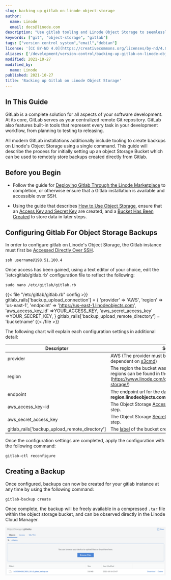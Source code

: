 ```yaml
---
slug: backing-up-gitlab-on-linode-object-storage
author:
  name: Linode
  email: docs@linode.com
description: "Use gitlab tooling and Linode Object Storage to seemlessly back up your Gitlab installation in a compressed image with a single command."
keywords: ["git", "object-storage", "gitlab"]
tags: ["version control system","email","debian"]
license: '[CC BY-ND 4.0](https://creativecommons.org/licenses/by-nd/4.0)'
aliases: ['/development/version-control/backing-up-gitlab-on-linode-object-storage']
modified: 2021-10-27
modified_by:
  name: Linode
published: 2021-10-27
title: 'Backing up Gitlab on Linode Object Storage'
---
```


## In This Guide

GitLab is a complete solution for all aspects of your software development. At its core, GitLab serves as your centralized remote Git repository. GitLab also features built-in tools that represent every task in your development workflow, from planning to testing to releasing.

All modern GitLab installations additionally include tooling to create backups on Linode's Object Storage using a single command. This guide will describe the process for initially setting up an object Storage Bucket which can be used to remotely store backups created directly from Gitlab.

## Before you Begin

- Follow the guide for [Deploying Gitlab Through the Linode Marketplace](/docs/guides/gitlab-marketplace-app/) to completion, or otherwise ensure that a Gitlab installation is available and accessible over SSH.

- Using the guide that describes [How to Use Object Storage](/docs/guides/how-to-use-object-storage/), ensure that an [Access Key and Secret Key](/docs/guides/how-to-use-object-storage/#access-keys) are created, and a [Bucket Has Been Created](/docs/guides/how-to-use-object-storage/#create-a-bucket) to store data in later steps.

## Configuring Gitlab For Object Storage Backups

In order to configure gitlab on Linode's Object Storage, the Gitlab instance must first be [Accessed Directly Over SSH](/docs/guides/getting-started/#connect-to-your-linode-via-ssh).

    ssh username@198.51.100.4

Once access has been gained, using a text editor of your choice, edit the '/etc/gitlab/gitlab.rb' configuration file to reflect the following:

    sudo nano /etc/gitlab/gitlab.rb

{{< file "/etc/gitlab/gitlab.rb" config >}}
gitlab_rails['backup_upload_connection'] = {
  'provider' => 'AWS',
  'region' => 'us-east-1',
  'endpoint'    => 'https://us-east-1.linodeobjects.com',
  'aws_access_key_id' =>YOUR_ACCESS_KEY,
  'aws_secret_access_key' =>YOUR_SECRET_KEY,
}
gitlab_rails['backup_upload_remote_directory'] = 'bucketname'
{{< /file >}}

The following chart will explain each configuration settings in additional detail:

| Descriptor | Setting|
| ------------| --------------------- |
| provider | AWS (The provider must be set to AWS because it is dependent on [s3cmd](/docs/products/storage/object-storage/guides/s3cmd)) |
| region | The region the bucket was created in. A full list of regions can be found in the [Product Documentation].(https://www.linode.com/docs/products/storage/object-storage/) |
| endpoint | The endpoint url for the datacenter. Uses the syntax of **region.linodeobjects.com** |
| aws_access_key-id | The Object Storage [Access Key](/docs/products/storage/object-storage/guides/generate-access-keys/) created in a previous step. |
| aws_secret_access_key | The Object Storage [Secret Key](/docs/products/storage/object-storage/guides/generate-access-keys/) created in a previous step. |
| gitlab_rails['backup_upload_remote_directory'] | The [label](/docs/products/storage/object-storage/get-started/#create-a-bucket) of the bucket created during bucket creation.

Once the configuration settings are completed, apply the configuration with the following command:

    gitlab-ctl reconfigure

## Creating a Backup

Once configured, backups can now be created for your gitlab instance at any time by using the following command:

    gitlab-backup create

Once complete, the backup will be freely available in a compressed `.tar` file within the object storage bucket, and can be observed directly in the Linode Cloud Manager.

![View your backup.tar file.](backuptar.png)




